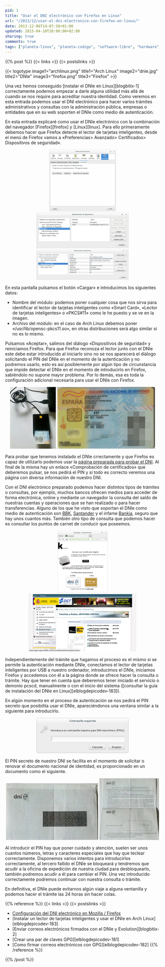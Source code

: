 ```yaml
---
pid: 1
title: "Usar el DNI electrónico con Firefox en Linux"
url: "/2013/12/usar-el-dni-electronico-con-firefox-en-linux/"
date: 2013-12-06T14:07:58+01:00
updated: 2015-04-10T20:00:00+02:00
sharing: true
comments: true
tags: ["planeta-linux", "planeta-codigo", "software-libre", "hardware", "software"]
---
```


{{% post %}}
{{< links >}}
{{< postslinks >}}

{{< logotype image1="archlinux.png" title1="Arch Linux" image2="dnie.jpg" title2="DNIe" image3="firefox.png" title3="Firefox" >}}

Una vez hemos conseguido [instalar el DNIe en Linux][blogbitix-1] correctamente podemos empezar a darle alguna utilidad más allá de cuando se nos require para acreditar nuestra identidad. Como veremos en esta entrada podemos usar el DNI electrónico para hacer varios trámites administrativos y consultas con la administración pública, empresas o entidades que en su web soporten el DNIe como medio de autenticación.

En esta entrada explicaré como usar el DNIe electrónico con la combinación del navegador [Firefox][firefox] y [Linux][linux]. Para ello primeramente debemos hacer que Firefox detecte el lector de tarjetas inteligentes, desde el menú de Firefox vamos a «Preferencias> Avanzado> Certificados> Dispositivos de seguridad».

<div class="media" style="text-align: center;">
    <a href="assets/images/custom/posts/1/preferencias-firefox.png" title="Preferencias de Firefox" data-gallery><img src="assets/images/custom/posts/1/preferencias-firefox-thumb.png" alt="Preferencias de Firefox" title="Preferencias de Firefox">
    <a href="assets/images/custom/posts/1/administrador-dispositivos-1.png" title="Administrador de dispositivos (1)" data-gallery><img src="assets/images/custom/posts/1/administrador-dispositivos-1-thumb.png" alt="Administrador de dispositivos (1)" title="Administrador de dispositivos (1)"></a>
    <a href="assets/images/custom/posts/1/administrador-dispositivos-2.png" title="Administrador de dispositivos (2)" data-gallery><img src="assets/images/custom/posts/1/administrador-dispositivos-2-thumb.png" alt="Administrador de dispositivos (2)" title="Administrador de dispositivos (2)"></a>
</div>

En esta pantalla pulsamos el botón «Cargar» e introducimos los siguientes datos:

* Nombre del módulo: podemos poner cualquier cosa que nos sirva para identificar el lector de tarjetas inteligentes como «Smart Card», «Lector de tarjetas inteligentes» o «PKCS#11» como le he puesto y se ve en la imagen.
* Archivo del módulo: en el caso de Arch Linux debemos poner «/usr/lib/opensc-pkcs11.so», en otras distribuciones será algo similar si no es lo mismo.

Pulsamos «Aceptar», salimos del diálogo «Dispositivos de seguridad» y reiniciamos Firefox. Para que Firefox reconoza el lector junto con el DNIe este debe estar introducido al iniciarlo sino no se nos aparecerá el diálogo solicitando el PIN del DNIe en el momento de la autenticación y no podremos usarlo, esto es así posiblemente por algún tipo de circunstancia que impide detectar el DNIe en el momento de introducirlo en Firefox, sabiéndolo no supone mayor problema. Por lo demás, esa es toda la configuración adicional necesaria para usar el DNIe con Firefox.

<div class="media" style="text-align: center;">
    <a href="assets/images/custom/posts/1/lector-dnie.jpg" title="Lector de tarjetas inteligentes y DNIe" data-gallery><img src="assets/images/custom/posts/1/lector-dnie-thumb.jpg" alt="Lector de tarjetas inteligentes y DNIe" title="Lector de tarjetas inteligentes y DNIe"></a>
    <a href="assets/images/custom/posts/1/dnie.jpg" title="DNI electrónico" data-gallery><img src="assets/images/custom/posts/1/dnie-thumb.jpg" alt="DNI electrónico" title="DNI electrónico"></a>
</div>

Para probar que tenemos instalado el DNIe crrectamente y que Firefox es capaz de utilizarlo podemos usar la [página preparada para probar el DNI](http://www.dnielectronico.es/como_utilizar_el_dnie/verificar.html). Al final de la misma hay un enlace «Comprobación de certificados» que deberemos pulsar, se nos pedirá el PIN y si todo es correcto veremos una página con diversa información de nuestro DNI.

Con el DNI electrónico preparado podemos hacer distintos tipos de trámites o consultas, por ejemplo, muchos bancos ofrecen medios para acceder de forma electrónica, online y mediante un navegador la consulta del saldo de nuestras cuentas y operaciones que se han realizado o para hacer transferencias. Alguno de los que he visto que soportan el DNIe como medio de autenticación son [BBK](https://portal.bbk.es), [Santander](https://www.bancosantander.es) y el infame [Bankia](http://www.bankia.com/es/), seguro que hay unos cuantos más. También otro tipo de consulta que podemos hacer es consultar los puntos de carnet de conducir que poseemos.

<div class="media" style="text-align: center;">
    <a href="assets/images/custom/posts/1/bbk-dnie.png" title="Autenticación BBK con DNIe" data-gallery><img src="assets/images/custom/posts/1/bbk-dnie-thumb.png" alt="Autenticación BBK con DNIe" title="Autenticación BBK con DNIe"></a>
    <a href="assets/images/custom/posts/1/dgt-puntos-carnet.jpg" title="Consultar puntos cárnet DGT" data-gallery><img src="assets/images/custom/posts/1/dgt-puntos-carnet-thumb.jpg" alt="Consultar puntos cárnet DGT" title="Consultar puntos cárnet DGT"></a>
</div>

Independientemente del trámite que hagamos el proceso es el mismo si se permite la autenticación mediante DNIe, conectamos el lector de tarjetas inteligentes por USB a nuestro ordenador, introducimos el DNIe, iniciamos Firefox y accedemos con él a la página donde se ofrece hacer la consulta o trámite. Hay que tener en cuenta que deberemos tener iniciado el servicio o demonio pcscd, manualmente o con el inicio del sistema ([consultar la guía de instalación del DNIe en Linux][elblogdepicodev-183]).

En algún momento en el proceso de autenticación se nos pedirá el PIN secreto que posibilita usar el DNIe, apareciéndonos una ventana similar a la siguiente para introducirlo.

<div class="media" style="text-align: center;">
    <a href="assets/images/custom/posts/1/pin.png" title="Diálogo de solicitud de PIN con el DNIe" data-gallery><img src="assets/images/custom/posts/1/pin-thumb.png" alt="Diálogo de solicitud de PIN con el DNIe" title="Diálogo de solicitud de PIN con el DNIe"></a>
</div>

El PIN secreto de nuestro DNI se facilita en el momento de solicitar o renovar el documento nacional de identidad, es proporcionado en un documento como el siguiente.

<div class="media" style="text-align: center;">
    <a href="assets/images/custom/posts/1/documento-pin-dnie-1.jpg" title="Documento con el PIN del DNIe (1)" data-gallery><img src="assets/images/custom/posts/1/documento-pin-dnie-1-thumb.jpg" alt="Documento con el PIN del DNIe (1)" title="Documento con el PIN del DNIe (1)"></a>
    <a href="assets/images/custom/posts/1/documento-pin-dnie-2.jpg" title="Documento con el PIN del DNIe (2)" data-gallery><img src="assets/images/custom/posts/1/documento-pin-dnie-2-thumb.jpg" alt="Documento con el PIN del DNIe (2)" title="Documento con el PIN del DNIe (2)"></a>
</div>

Al introducir el PIN hay que poner cuidado y atención, suelen ser unos cuantos números, letras y caracteres especiales que hay que teclear correctamente. Disponemos varios intentos para introducirlos correctamente, al tercero fallido el DNIe se bloqueará y tendremos que acudir a la oficina de expedición de nuestra ciudad para desbloquearlo, también podremos acudir a él para cambiar el PIN. Una vez introducido correctamente podremos continuar con nuestra consulta o trámite.

En definitiva, el DNIe puede evitarnos algún viaje a alguna ventanilla y podemos hacer el trámite las 24 horas sin hacer colas.

{{% reference %}}
{{< links >}}
{{< postslinks >}}
* [Configuración del DNI electrónico en Mozilla / Firefox](http://web.cenatic.es/dnie/index.php?option=com_content&view=article&id=104&Itemid=139)
* [Instalar un lector de tarjetas inteligentes y usar el DNIe en Arch Linux][elblogdepicodev-183]
* [Enviar correos electrónicos firmados con el DNIe y Evolution][blogbitix-2]
* [Crear una par de claves GPG][elblogdepicodev-181]
* [Como firmar correos electrónicos con GPG][elblogdepicodev-182]
{{% /reference %}}

{{% /post %}}
